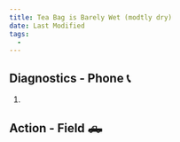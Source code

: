 ```yaml
---
title: Tea Bag is Barely Wet (modtly dry)
date: Last Modified 
tags:
  -  
---
```

## Diagnostics - Phone 📞

1.

## Action - Field 🛻
